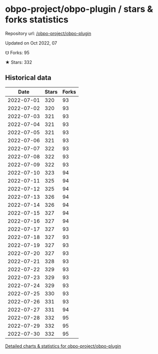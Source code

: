 # obpo-project/obpo-plugin / stars & forks statistics

Repository url: [/obpo-project/obpo-plugin](https://github.com/obpo-project/obpo-plugin)

Updated on Oct 2022, 07

☋ Forks: 95

★ Stars: 332

## Historical data
| Date | Stars | Forks |
|------|-------|-------|
| 2022-07-01 | 320 | 93 | 
| 2022-07-02 | 320 | 93 | 
| 2022-07-03 | 321 | 93 | 
| 2022-07-04 | 321 | 93 | 
| 2022-07-05 | 321 | 93 | 
| 2022-07-06 | 321 | 93 | 
| 2022-07-07 | 322 | 93 | 
| 2022-07-08 | 322 | 93 | 
| 2022-07-09 | 322 | 93 | 
| 2022-07-10 | 323 | 94 | 
| 2022-07-11 | 325 | 94 | 
| 2022-07-12 | 325 | 94 | 
| 2022-07-13 | 326 | 94 | 
| 2022-07-14 | 326 | 94 | 
| 2022-07-15 | 327 | 94 | 
| 2022-07-16 | 327 | 94 | 
| 2022-07-17 | 327 | 93 | 
| 2022-07-18 | 327 | 93 | 
| 2022-07-19 | 327 | 93 | 
| 2022-07-20 | 327 | 93 | 
| 2022-07-21 | 328 | 93 | 
| 2022-07-22 | 329 | 93 | 
| 2022-07-23 | 329 | 93 | 
| 2022-07-24 | 329 | 93 | 
| 2022-07-25 | 330 | 93 | 
| 2022-07-26 | 331 | 93 | 
| 2022-07-27 | 331 | 94 | 
| 2022-07-28 | 332 | 95 | 
| 2022-07-29 | 332 | 95 | 
| 2022-07-30 | 332 | 95 | 


[Detailed charts & statistics for obpo-project/obpo-plugin](https://reviewgithub.com/rep/obpo-project/obpo-plugin)
